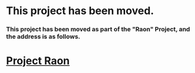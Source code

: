 # This project has been moved.

### This project has been moved as part of the "Raon" Project, and the address is as follows.

# [Project Raon](https://github.com/saro-lab/raon)
